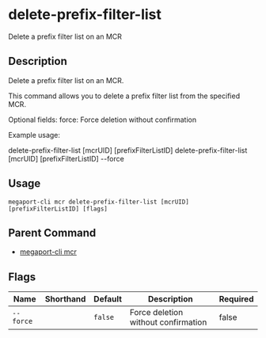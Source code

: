 # delete-prefix-filter-list

Delete a prefix filter list on an MCR

## Description

Delete a prefix filter list on an MCR.

This command allows you to delete a prefix filter list from the specified MCR.

Optional fields:
force: Force deletion without confirmation

Example usage:

delete-prefix-filter-list [mcrUID] [prefixFilterListID]
delete-prefix-filter-list [mcrUID] [prefixFilterListID] --force



## Usage

```
megaport-cli mcr delete-prefix-filter-list [mcrUID] [prefixFilterListID] [flags]
```



## Parent Command

* [megaport-cli mcr](megaport-cli_mcr.md)




## Flags

| Name | Shorthand | Default | Description | Required |
|------|-----------|---------|-------------|----------|
| `--force` |  | `false` | Force deletion without confirmation | false |



